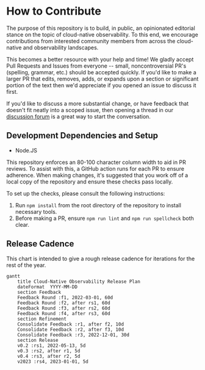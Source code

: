 # How to Contribute

The purpose of this repository is to build, in public, an opinionated editorial
stance on the topic of cloud-native observability. To this end, we encourage
contributions from interested community members from across the cloud-native and
observability landscapes.

This becomes a better resource with your help and time! We gladly accept Pull
Requests and Issues from everyone -- small, noncontroversial PR's (spelling,
grammar, etc.) should be accepted quickly. If you'd like to make a larger PR
that edits, removes, adds, or expands upon a section or significant portion of
the text then we'd appreciate if you opened an issue to discuss it first.

If you'd like to discuss a more substantial change, or have feedback that
doesn't fit neatly into a scoped issue, then opening a thread in our [discussion
forum](https://github.com/lightstep/cloud-native-observability/discussions) is a
great way to start the conversation.

## Development Dependencies and Setup

* Node.JS

This repository enforces an 80-100 character column width to aid in PR reviews.
To assist with this, a GitHub action runs for each PR to ensure adherence.
When making changes, it's suggested that you work off of a local copy of the
repository and ensure these checks pass locally.

To set up the checks, please consult the following instructions:

1. Run `npm install` from the root directory of the repository to install
   necessary tools.
2. Before making a PR, ensure `npm run lint` and `npm run spellcheck` both
   clear.

## Release Cadence

This chart is intended to give a rough release cadence for iterations for the
rest of the year.

```mermaid
gantt
    title Cloud-Native Observability Release Plan
    dateFormat  YYYY-MM-DD
    section Feedback
    Feedback Round :f1, 2022-03-01, 60d
    Feedback Round :f2, after rs1, 60d
    Feedback Round :f3, after rs2, 60d
    Feedback Round :f4, after rs3, 60d
    section Refinement
    Consolidate Feedback :r1, after f2, 10d
    Consolidate Feedback :r2, after f3, 10d
    Consolidate Feedback :r3, 2022-12-01, 30d
    section Release
    v0.2 :rs1, 2022-05-13, 5d
    v0.3 :rs2, after r1, 5d
    v0.4 :rs3, after r2, 5d
    v2023 :rs4, 2023-01-01, 5d
```